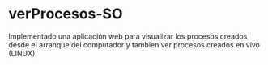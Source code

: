 # verProcesos-SO
Implementado una aplicación web para visualizar los procesos creados desde el arranque del computador y tambien ver procesos creados en vivo (LINUX)
